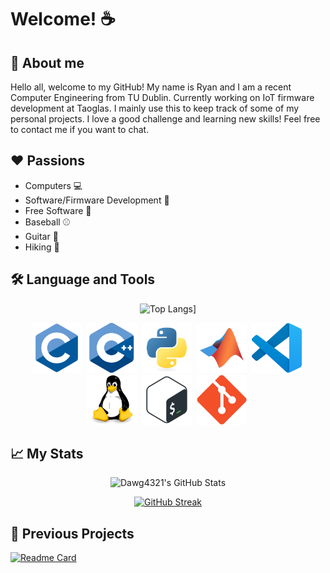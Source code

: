 # Welcome! ☕
## 👋 About me
Hello all, welcome to my GitHub! My name is Ryan and I am a recent Computer Engineering from TU Dublin. Currently working on IoT firmware development at Taoglas. I mainly use this to keep track of some of my personal projects. I love a good challenge and learning new skills! Feel free to contact me if you want to chat.

## ❤️ Passions
- Computers :computer:
- Software/Firmware Development :file_folder:
- Free Software 🐧
- Baseball :baseball:
- Guitar :guitar:
- Hiking :evergreen_tree:

## 🛠️ Language and Tools
<div align="center">
  
  ![Top Langs](https://github-readme-stats.vercel.app/api/top-langs/?username=Dawg4321&layout=compact&theme=gotham)]
  
  <img src="https://github.com/devicons/devicon/blob/master/icons/c/c-original.svg" title="C" alt="C" width="80" height="80"/>&nbsp;
  <img src="https://github.com/devicons/devicon/blob/master/icons/cplusplus/cplusplus-original.svg" title="CPP" alt="CPP" width="80" height="80"/>&nbsp;
  <img src="https://github.com/devicons/devicon/blob/master/icons/python/python-original.svg" title="Python" alt="Python" width="80" height="80"/>&nbsp;
  <img src="https://github.com/devicons/devicon/blob/master/icons/matlab/matlab-original.svg" title="MATLAB" alt="MATLAB" width="80" height="80"/>&nbsp;
  <img src="https://github.com/devicons/devicon/blob/master/icons/vscode/vscode-original.svg" title="VSCode" alt="VSCode" width="80" height="80"/>&nbsp;
  <img src="https://github.com/devicons/devicon/blob/master/icons/linux/linux-original.svg" title="Linux" alt="Linux" width="80" height="80"/>&nbsp;
  <img src="https://github.com/devicons/devicon/blob/master/icons/bash/bash-original.svg" title="bash" alt="bash" width="80" height="80"/>&nbsp;
  <img src="https://github.com/devicons/devicon/blob/master/icons/git/git-original.svg" title="git" alt="git" width="80" height="80"/>&nbsp;

</div>

## 📈 My Stats
<div align="center">
  <img src="https://github-readme-stats.vercel.app/api?username=Dawg4321&show_icons=true&theme=gotham" alt="Dawg4321's GitHub Stats">

  [![GitHub Streak](http://github-readme-streak-stats.herokuapp.com?user=Dawg4321&theme=gotham)](https://git.io/streak-stats)
</div>  
  
## 🔖 Previous Projects
[![Readme Card](https://github-readme-stats.vercel.app/api/pin/?username=Dawg4321&repo=multi-agent_maze_exploration_simulation&theme=gotham)](https://github.com/Dawg4321/multi-agent_maze_exploration_simulation)
